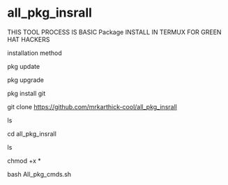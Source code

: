 # all_pkg_insrall
THIS TOOL  PROCESS IS BASIC Package INSTALL IN TERMUX FOR GREEN HAT HACKERS 


installation method


pkg update

pkg upgrade

pkg install git

git clone https://github.com/mrkarthick-cool/all_pkg_insrall


ls

cd all_pkg_insrall

ls

chmod +x *

bash All_pkg_cmds.sh  
